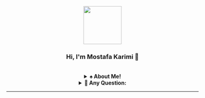<p align="center">
  <a href="https://mkarimi21.ir/">
    <img src='https://avataaars.io/?avatarStyle=Circle&topType=ShortHairShortWaved&accessoriesType=Prescription02&hairColor=Black&facialHairType=BeardLight&facialHairColor=Black&clotheType=Hoodie&clotheColor=Black&eyeType=Wink&eyebrowType=Default&mouthType=Smile&skinColor=Light' width="100" height="100">
  </a>
</p>
<h3 align="center">Hi, I'm Mostafa Karimi 👋</h3>
</br>



<details align="center">
<summary>
  <b>♠️ About Me! </b>
  </summary>
<p align="center">
  I am an MSc student of systems optimization and my skill in the field of machine learning engineering. I have recently entered deep learning engineering and I am interested in working professionally in this field and make business intelligence or etc.
I'm Skilled in Python, MS Power BI and Tableau, MS Project and Excel, and COMFAR.
And I love to learn CEH, Cryptography and Sociology.
  </br>
Skilled in Python (AI, ML, DL), MS Power BI, Tableau, MS Project, and Excel, and COMFAR.
  </br>
And I love to learn CEH, Sociology and Open Source Society.
</p>
</br>
</br>

[![Twitter Follow](https://img.shields.io/twitter/follow/MKarimi21?label=Follow&style=social)](https://twitter.com/mkarimi21)

</br>
-----

</details>

<details align="center">
<summary>
  <b>📌 Any Question: </b>
  </summary>

* 📧 [Email](mailto:mkarimi21@hotmail.com),
* 🔗 [LinkedIn](https://www.linkedin.com/in/mkarimi21/), 
* 💙 [Telegram](https://telegram.me/mkarimi21). 


</details>







-----


